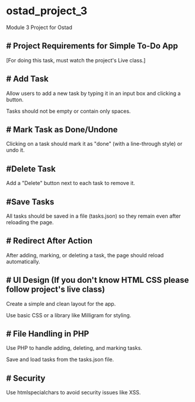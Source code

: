 # ostad_project_3
Module 3 Project for Ostad


<h2># Project Requirements for Simple To-Do App</h2>

[For doing this task, must watch the project's Live class.]

<h2># Add Task</h2>

Allow users to add a new task by typing it in an input box and clicking a button.

Tasks should not be empty or contain only spaces.

<h2># Mark Task as Done/Undone</h2>

Clicking on a task should mark it as "done" (with a line-through style) or undo it.

<h2>#Delete Task</h2>

Add a "Delete" button next to each task to remove it.

<h2>#Save Tasks</h2>

All tasks should be saved in a file (tasks.json) so they remain even after reloading the page.

<h2># Redirect After Action</h2>

After adding, marking, or deleting a task, the page should reload automatically.

<h2># UI Design (If you don't know HTML CSS please follow project's live class)</h2>

Create a simple and clean layout for the app.

Use basic CSS or a library like Milligram for styling.

<h2># File Handling in PHP</h2>

Use PHP to handle adding, deleting, and marking tasks.

Save and load tasks from the tasks.json file.

<h2># Security</h2>

Use htmlspecialchars to avoid security issues like XSS.
